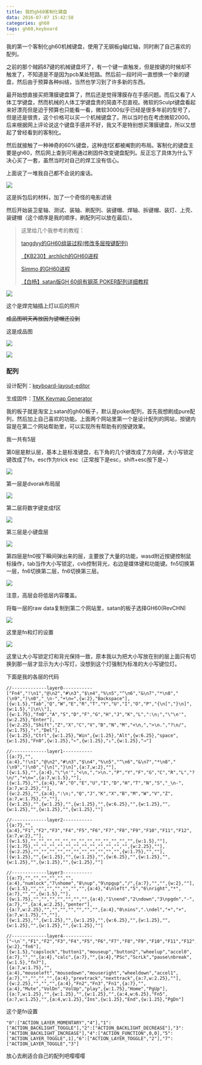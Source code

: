 ```yaml
---
title: 我的gh60客制化键盘
data: 2016-07-07 15:42:58
categories: gh60
tags: gh60,keyboard
---
```

我的第一个客制化gh60机械键盘，使用了无钢板g轴红轴，同时刷了自己喜欢的配列。

之前的那个贼鸥87键的机械键盘坏了，有一个键一直触发，但是按键的时候却不触发了，不知道是不是因为pcb某处短路。然后前一段时间一直想换一个新的键盘，然后由于预算各种纠结，当然也学习到了许多新的东西。<!--more-->

最开始想直接买把薄膜键盘算了，然后还是觉得薄膜存在手感问题。而后又看了人体工学键盘，然而机械的人体工学键盘贵的简直不忍直视。微软的Sculpt键盘看起来好漂亮但是迫于预算也只能看一看，微软3000似乎已经是很多年前的型号了，但是还是很贵，这个价格可以买一个机械键盘了。所以当时也在考虑微软2000。后来根据网上评论说这个键盘手感并不好，我又不是特别想买薄膜键盘，所以又想起了曾经看到的客制化。

然后就接触了一种神奇的60%键盘，这种连f区都被阉割的布局。客制化的键盘主要是gh60，然后网上查到可用通过刷固件改变键盘配列。反正忘了具体为什么下决心买了一套，虽然当时对自己的焊工没有信心。

上面说了一堆我自己都不会说的废话。

![](http://7xsaq2.com1.z0.glb.clouddn.com/img/material.jpg)

这是拆包后的材料，加了一个奇怪的电影滤镜

然后开始装卫星轴、测试、装轴、刷配列、装键帽、焊轴、拆键帽、装灯、上壳、装键帽（这个顺序是我的顺序，刷配列可以放在最后）。

> 这里给几个我参考的教程：
>
> [tangdyy的GH60组装过程(修改多层按键配列)](http://forum.eepw.com.cn/forum/thread/threadid/277251/flag/1)
>
> [【KB230】archlich的GH60进程](http://forum.eepw.com.cn/thread/277379/1?spm=0.0.0.0.AyAuOv)
>
> [Simmo 的GH60进程](http://forum.eepw.com.cn/thread/278667/1)
>
> [【白杨】satan版GH 60组有钢茶 POKER配列详细教程](http://bbs.wstx.com/thread-632487-1-1.html)

![](http://7xsaq2.com1.z0.glb.clouddn.com/img/pcb.jpg)

这个是焊完轴插上灯以后的照片

<del>成品图明天再放因为键帽还没到</del>

这是成品图

![](http://7xsaq2.com1.z0.glb.clouddn.com/img/keyboard_1.jpg)

![](http://7xsaq2.com1.z0.glb.clouddn.com/img/keyboard_2.jpg)

### 配列

设计配列：[keyboard-layout-editor](http://www.keyboard-layout-editor.com/)

生成固件：[TMK Keymap Generator](http://tkg.io/)

我的板子就是淘宝上satan的gh60板子，默认是poker配列，首先我想刷成pure配列，然后加上自己喜欢的功能。上面两个网站里第一个是设计配列的网站，按键内容是在第二个网站帮助里，可以实现所有帮助有的按键效果。

我一共有5层

第0层是默认层，基本上是标准键盘，右下角的几个键改成了方向键，大小写锁定键改成了fn，esc作为trick esc（正常按下是esc，shift+esc按下是~）

![](http://7xsaq2.com1.z0.glb.clouddn.com/img/layer0.jpg)

第一层是dvorak布局层

![](http://7xsaq2.com1.z0.glb.clouddn.com/img/layer1.jpg)

第二层将数字键变成f区

![](http://7xsaq2.com1.z0.glb.clouddn.com/img/layer2.jpg)

第三层是小键盘层

![](http://7xsaq2.com1.z0.glb.clouddn.com/img/layer3.jpg)

第四层是fn0按下瞬间弹出来的层，主要放了大量的功能，wasd附近按键控制鼠标操作，tab当作大小写锁定，cvb控制背光，右边是媒体键和功能键。fn5切换第一层，fn6切换第二层，fn6切换第三层。

![](http://7xsaq2.com1.z0.glb.clouddn.com/img/layer4.jpg)

注意，高层会将低层内容覆盖。

将每一层的raw data复制到第二个网站里，satan的板子选择GH60(RevCHN)

![](http://7xsaq2.com1.z0.glb.clouddn.com/img/general.jpg)

这里是fn和灯的设置

![](http://7xsaq2.com1.z0.glb.clouddn.com/img/fnled.jpg)

这里让大小写锁定灯和背光保持一致，原本我以为把大小写放在别的层上面只有切换到那一层才显示为大小写灯，没想到这个灯强制为标准的大小写键位灯。

下面是我的各层的代码

``` text
//-------------layer0-----------
["Fn4","!\n1","@\n2","#\n3","$\n4","%\n5","^\n6","&\n7","*\n8","(\n9",")\n0","_\n-","+\n=",{w:2},"Backspace"],
[{w:1.5},"Tab","Q","W","E","R","T","Y","U","I","O","P","{\n[","}\n]",{w:1.5},"|\n\\"],
[{w:1.75},"fn0","A","S","D","F","G","H","J","K","L",":\n;","\"\n'",{w:2.25},"Enter"],
[{w:2.25},"Shift","Z","X","C","V","B","N","M","<\n,",">\n.","?\n/",{w:1.75},"↑","Del"],
[{w:1.25},"Ctrl",{w:1.25},"Win",{w:1.25},"Alt",{w:6.25},"space",{w:1.25},"Fn0",{w:1.25},"←",{w:1.25},"↓",{w:1.25},"→"]

//-------------layer1-----------
[{a:7},"",{a:4},"!\n1","@\n2","#\n3","$\n4","%\n5","^\n6","&\n7","*\n8","(\n9",")\n0","{\n[","}\n]",{a:7,w:2},""],
[{w:1.5},"",{a:4},"\"\n'","<\n,",">\n.","P","Y","F","G","C","R","L","?\n/","+\n=",{a:7,w:1.5},""],
[{w:1.75},"",{a:4},"A","O","E","U","I","D","H","T","N","S","_\n-",{a:7,w:2.25},""],
[{w:2.25},"",{a:4},":\n;","Q","J","K","X","B","M","W","V","Z",{a:7,w:1.75},"",""],
[{w:1.25},"",{w:1.25},"",{w:1.25},"",{w:6.25},"",{w:1.25},"",{w:1.25},"",{w:1.25},"",{w:1.25},""]

//-------------layer2-----------
[{a:7},"",{a:4},"F1","F2","F3","F4","F5","F6","F7","F8","F9","F10","F11","F12",{a:7,w:2},""],
[{w:1.5},"","","","","","","","","","","","","",{w:1.5},""],
[{w:1.75},"","","","","","","","","","","","",{w:2.25},""],
[{w:2.25},"","","","","","","","","","","",{w:1.75},"",""],
[{w:1.25},"",{w:1.25},"",{w:1.25},"",{w:6.25},"",{w:1.25},"",{w:1.25},"",{w:1.25},"",{w:1.25},""]

//-------------layer3-----------
[{a:7},"","","","","","",{a:4},"numlock","7\nhome","8\nup","9\npgup","/",{a:7},"","",{w:2},""],
[{w:1.5},"","","","","","","",{a:4},"4\nleft","5","6\nright","*",{a:7},"","",{w:1.5},""],
[{w:1.75},"","","","","","","",{a:4},"1\nend","2\ndown","3\npgdn","-",{a:7},"",{a:4,w:2.25},"penter"],
[{a:7,w:2.25},"","","","","","","",{a:4},"0\nins",".\ndel","+","+",{a:7,w:1.75},"",""],
[{w:1.25},"",{w:1.25},"",{w:1.25},"",{w:6.25},"",{w:1.25},"",{w:1.25},"",{w:1.25},"",{w:1.25},""]

//-------------layer4-----------
["~\n`","F1","F2","F3","F4","F5","F6","F7","F8","F9","F10","F11","F12",{w:2},"fn6"],
[{w:1.5},"capslock","button1","mouseup","button2","wheelup","accel0",{a:7},"","",{a:4},"calc",{a:7},"",{a:4},"PSc","ScrLk","pause\nbreak",{w:1.5},"fn7"],
[{a:7,w:1.75},"",{a:4},"mouseleft","mousedown","mouseright","wheeldown","accel1",{a:7},"","","","",{a:4},"prevtrack","nexttrack",{a:7,w:2.25},""],
[{w:2.25},"","","",{a:4},"Fn2","Fn3","Fn1",{a:7},"",{a:4},"Mute","VolDn","VolUp","play",{w:1.75},"Home","PgUp"],
[{a:7,w:1.25},"",{w:1.25},"",{w:1.25},"",{a:4,w:6.25},"Fn5",{a:7,w:1.25},"",{a:4,w:1.25},"Ins",{w:1.25},"End",{w:1.25},"PgDn"]
```

这个是fn设置

``` text
"0":["ACTION_LAYER_MOMENTARY","4"],"1":["ACTION_BACKLIGHT_TOGGLE"],"2":["ACTION_BACKLIGHT_DECREASE"],"3":["ACTION_BACKLIGHT_INCREASE"],"4":["ACTION_FUNCTION",0,0],"5":["ACTION_LAYER_TOGGLE",1],"6":["ACTION_LAYER_TOGGLE","2"],"7":["ACTION_LAYER_TOGGLE","3"]
```

放心去刷适合自己的配列吧嘤嘤嘤
